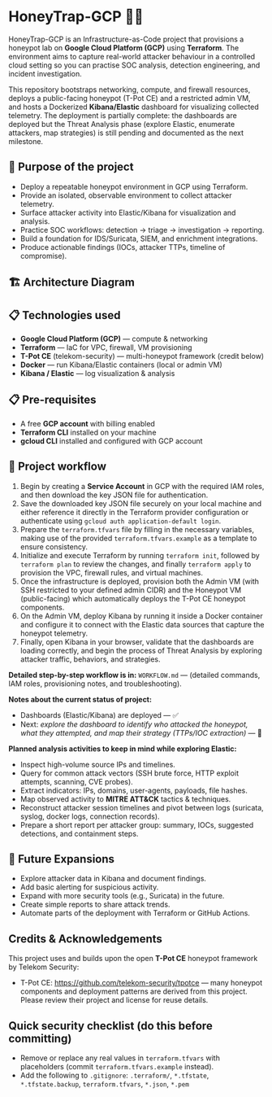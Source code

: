 # HoneyTrap-GCP 🐝🔐

HoneyTrap-GCP is an Infrastructure-as-Code project that provisions a honeypot lab on **Google Cloud Platform (GCP)** using **Terraform**. The environment aims to capture real-world attacker behaviour in a controlled cloud setting so you can practise SOC analysis, detection engineering, and incident investigation.  

This repository bootstraps networking, compute, and firewall resources, deploys a public-facing honeypot (T-Pot CE) and a restricted admin VM, and hosts a Dockerized **Kibana/Elastic** dashboard for visualizing collected telemetry. The deployment is partially complete: the dashboards are deployed but the Threat Analysis phase (explore Elastic, enumerate attackers, map strategies) is still pending and documented as the next milestone.


## 🎯 Purpose of the project
- Deploy a repeatable honeypot environment in GCP using Terraform.  
- Provide an isolated, observable environment to collect attacker telemetry.  
- Surface attacker activity into Elastic/Kibana for visualization and analysis.  
- Practice SOC workflows: detection → triage → investigation → reporting.  
- Build a foundation for IDS/Suricata, SIEM, and enrichment integrations.  
- Produce actionable findings (IOCs, attacker TTPs, timeline of compromise).


## 🏗️ Architecture Diagram





## 📋 Technologies used
- **Google Cloud Platform (GCP)** — compute & networking  
- **Terraform** — IaC for VPC, firewall, VM provisioning  
- **T-Pot CE** (telekom-security) — multi-honeypot framework (credit below)  
- **Docker** — run Kibana/Elastic containers (local or admin VM)  
- **Kibana / Elastic** — log visualization & analysis 


## 📋 Pre-requisites
- A free **GCP account** with billing enabled  
- **Terraform CLI** installed on your machine  
- **gcloud CLI** installed and configured with GCP account  


## 🚀 Project workflow
1. Begin by creating a **Service Account** in GCP with the required IAM roles, and then download the key JSON file for authentication.  
2. Save the downloaded key JSON file securely on your local machine and either reference it directly in the Terraform provider configuration or authenticate using `gcloud auth application-default login`.  
3. Prepare the `terraform.tfvars` file by filling in the necessary variables, making use of the provided `terraform.tfvars.example` as a template to ensure consistency.  
4. Initialize and execute Terraform by running `terraform init`, followed by `terraform plan` to review the changes, and finally `terraform apply` to provision the VPC, firewall rules, and virtual machines.  
5. Once the infrastructure is deployed, provision both the Admin VM (with SSH restricted to your defined admin CIDR) and the Honeypot VM (public-facing) which automatically deploys the T-Pot CE honeypot components.  
6. On the Admin VM, deploy Kibana by running it inside a Docker container and configure it to connect with the Elastic data sources that capture the honeypot telemetry.  
7. Finally, open Kibana in your browser, validate that the dashboards are loading correctly, and begin the process of Threat Analysis by exploring attacker traffic, behaviors, and strategies.  


**Detailed step-by-step workflow is in:** `WORKFLOW.md` — (detailed commands, IAM roles, provisioning notes, and troubleshooting).

**Notes about the current status of project:**  
- Dashboards (Elastic/Kibana) are deployed — ✅  
- Next: *explore the dashboard to identify who attacked the honeypot, what they attempted, and map their strategy (TTPs/IOC extraction)* — 🔎

**Planned analysis activities to keep in mind while exploring Elastic:**
- Inspect high-volume source IPs and timelines.  
- Query for common attack vectors (SSH brute force, HTTP exploit attempts, scanning, CVE probes).  
- Extract indicators: IPs, domains, user-agents, payloads, file hashes.  
- Map observed activity to **MITRE ATT&CK** tactics & techniques.  
- Reconstruct attacker session timelines and pivot between logs (suricata, syslog, docker logs, connection records).  
- Prepare a short report per attacker group: summary, IOCs, suggested detections, and containment steps.


## 🔮 Future Expansions
- Explore attacker data in Kibana and document findings.  
- Add basic alerting for suspicious activity.  
- Expand with more security tools (e.g., Suricata) in the future.  
- Create simple reports to share attack trends.  
- Automate parts of the deployment with Terraform or GitHub Actions. 


## Credits & Acknowledgements
This project uses and builds upon the open **T-Pot CE** honeypot framework by Telekom Security:  
- T-Pot CE: https://github.com/telekom-security/tpotce — many honeypot components and deployment patterns are derived from this project. Please review their project and license for reuse details.



## Quick security checklist (do this before committing)
- Remove or replace any real values in `terraform.tfvars` with placeholders (commit `terraform.tfvars.example` instead).  
- Add the following to `.gitignore`: `.terraform/`, `*.tfstate`, `*.tfstate.backup`, `terraform.tfvars`, `*.json`, `*.pem`

